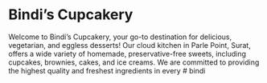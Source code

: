 # Bindi’s Cupcakery

Welcome to Bindi’s Cupcakery, your go-to destination for delicious, vegetarian, and eggless desserts! Our cloud kitchen in Parle Point, Surat, offers a wide variety of homemade, preservative-free sweets, including cupcakes, brownies, cakes, and ice creams. We are committed to providing the highest quality and freshest ingredients in every #   b i n d i  
 